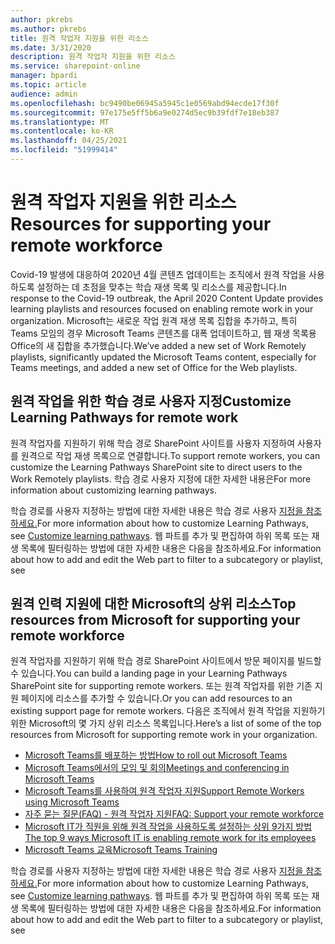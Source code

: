 ```yaml
---
author: pkrebs
ms.author: pkrebs
title: 원격 작업자 지원을 위한 리소스
ms.date: 3/31/2020
description: 원격 작업자 지원을 위한 리소스
ms.service: sharepoint-online
manager: bpardi
ms.topic: article
audience: admin
ms.openlocfilehash: bc9490be06945a5945c1e0569abd94ecde17f30f
ms.sourcegitcommit: 97e175e5ff5b6a9e0274d5ec9b39fdf7e18eb387
ms.translationtype: MT
ms.contentlocale: ko-KR
ms.lasthandoff: 04/25/2021
ms.locfileid: "51999414"
---
```

# <a name="resources-for-supporting-your-remote-workforce"></a><span data-ttu-id="4ce22-103">원격 작업자 지원을 위한 리소스</span><span class="sxs-lookup"><span data-stu-id="4ce22-103">Resources for supporting your remote workforce</span></span>
<span data-ttu-id="4ce22-104">Covid-19 발생에 대응하여 2020년 4월 콘텐츠 업데이트는 조직에서 원격 작업을 사용하도록 설정하는 데 초점을 맞추는 학습 재생 목록 및 리소스를 제공합니다.</span><span class="sxs-lookup"><span data-stu-id="4ce22-104">In response to the Covid-19 outbreak, the April 2020 Content Update provides learning playlists and resources focused on enabling remote work in your organization.</span></span> <span data-ttu-id="4ce22-105">Microsoft는 새로운 작업 원격 재생 목록 집합을 추가하고, 특히 Teams 모임의 경우 Microsoft Teams 콘텐츠를 대폭 업데이트하고, 웹 재생 목록용 Office의 새 집합을 추가했습니다.</span><span class="sxs-lookup"><span data-stu-id="4ce22-105">We’ve added a new set of Work Remotely playlists, significantly updated the Microsoft Teams content, especially for Teams meetings, and added a new set of Office for the Web playlists.</span></span> 

## <a name="customize-learning-pathways-for-remote-work"></a><span data-ttu-id="4ce22-106">원격 작업을 위한 학습 경로 사용자 지정</span><span class="sxs-lookup"><span data-stu-id="4ce22-106">Customize Learning Pathways for remote work</span></span>
<span data-ttu-id="4ce22-107">원격 작업자를 지원하기 위해 학습 경로 SharePoint 사이트를 사용자 지정하여 사용자를 원격으로 작업 재생 목록으로 연결합니다.</span><span class="sxs-lookup"><span data-stu-id="4ce22-107">To support remote workers, you can customize the Learning Pathways SharePoint site to direct users to the Work Remotely playlists.</span></span> <span data-ttu-id="4ce22-108">학습 경로 사용자 지정에 대한 자세한 내용은</span><span class="sxs-lookup"><span data-stu-id="4ce22-108">For more information about customizing learning pathways.</span></span>

<span data-ttu-id="4ce22-109">학습 경로를 사용자 지정하는 방법에 대한 자세한 내용은 학습 경로 사용자 [지정을 참조하세요.](custom_overview.md)</span><span class="sxs-lookup"><span data-stu-id="4ce22-109">For more information about how to customize Learning Pathways, see [Customize learning pathways](custom_overview.md).</span></span> <span data-ttu-id="4ce22-110">웹 파트를 추가 및 편집하여 하위 목록 또는 재생 목록에 필터링하는 방법에 대한 자세한 내용은 다음을 참조하세요.</span><span class="sxs-lookup"><span data-stu-id="4ce22-110">For information about how to add and edit the Web part to filter to a subcategory or playlist, see</span></span> 

## <a name="top-resources-from-microsoft-for-supporting-your-remote-workforce"></a><span data-ttu-id="4ce22-111">원격 인력 지원에 대한 Microsoft의 상위 리소스</span><span class="sxs-lookup"><span data-stu-id="4ce22-111">Top resources from Microsoft for supporting your remote workforce</span></span>
<span data-ttu-id="4ce22-112">원격 작업자를 지원하기 위해 학습 경로 SharePoint 사이트에서 방문 페이지를 빌드할 수 있습니다.</span><span class="sxs-lookup"><span data-stu-id="4ce22-112">You can build a landing page in your Learning Pathways SharePoint site for supporting remote workers.</span></span> <span data-ttu-id="4ce22-113">또는 원격 작업자를 위한 기존 지원 페이지에 리소스를 추가할 수 있습니다.</span><span class="sxs-lookup"><span data-stu-id="4ce22-113">Or you can add resources to an existing support page for remote workers.</span></span> <span data-ttu-id="4ce22-114">다음은 조직에서 원격 작업을 지원하기 위한 Microsoft의 몇 가지 상위 리소스 목록입니다.</span><span class="sxs-lookup"><span data-stu-id="4ce22-114">Here’s a list of some of the top resources from Microsoft for supporting remote work in your organization.</span></span> 
- [<span data-ttu-id="4ce22-115">Microsoft Teams를 배포하는 방법</span><span class="sxs-lookup"><span data-stu-id="4ce22-115">How to roll out Microsoft Teams</span></span>](/microsoftteams/how-to-roll-out-teams)
- [<span data-ttu-id="4ce22-116">Microsoft Teams에서의 모임 및 회의</span><span class="sxs-lookup"><span data-stu-id="4ce22-116">Meetings and conferencing in Microsoft Teams</span></span>](/microsoftteams/deploy-meetings-microsoft-teams-landing-page)
- [<span data-ttu-id="4ce22-117">Microsoft Teams를 사용하여 원격 작업자 지원</span><span class="sxs-lookup"><span data-stu-id="4ce22-117">Support Remote Workers using Microsoft Teams</span></span>](/microsoftteams/support-remote-work-with-teams)
- [<span data-ttu-id="4ce22-118">자주 묻는 질문(FAQ) - 원격 작업자 지원</span><span class="sxs-lookup"><span data-stu-id="4ce22-118">FAQ: Support your remote workforce</span></span>](/microsoftteams/faq-support-remote-workforce)
- [<span data-ttu-id="4ce22-119">Microsoft IT가 직원을 위해 원격 작업을 사용하도록 설정하는 상위 9가지 방법</span><span class="sxs-lookup"><span data-stu-id="4ce22-119">The top 9 ways Microsoft IT is enabling remote work for its employees</span></span>](https://www.microsoft.com/microsoft-365/blog/2020/03/12/top-9-ways-microsoft-it-enabling-remote-work-employees/)
- [<span data-ttu-id="4ce22-120">Microsoft Teams 교육</span><span class="sxs-lookup"><span data-stu-id="4ce22-120">Microsoft Teams Training</span></span>](/microsoftteams/training-microsoft-teams-landing-page)


<span data-ttu-id="4ce22-121">학습 경로를 사용자 지정하는 방법에 대한 자세한 내용은 학습 경로 사용자 [지정을 참조하세요.](custom_overview.md)</span><span class="sxs-lookup"><span data-stu-id="4ce22-121">For more information about how to customize Learning Pathways, see [Customize learning pathways](custom_overview.md).</span></span> <span data-ttu-id="4ce22-122">웹 파트를 추가 및 편집하여 하위 목록 또는 재생 목록에 필터링하는 방법에 대한 자세한 내용은 다음을 참조하세요.</span><span class="sxs-lookup"><span data-stu-id="4ce22-122">For information about how to add and edit the Web part to filter to a subcategory or playlist, see</span></span> 


